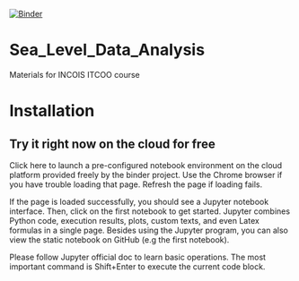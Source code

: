 [![Binder](https://mybinder.org/badge_logo.svg)](https://mybinder.org/v2/gh/Rohithocean/Sea_Level_Data_Analysis/main)

# Sea_Level_Data_Analysis  

Materials for INCOIS ITCOO course 

# Installation
## Try it right now on the cloud for free
Click here to launch a pre-configured notebook environment on the cloud platform provided freely by the binder project. Use the Chrome browser if you have trouble loading that page. Refresh the page if loading fails.

If the page is loaded successfully, you should see a Jupyter notebook interface. Then, click on the first notebook to get started. Jupyter combines Python code, execution results, plots, custom texts, and even Latex formulas in a single page. Besides using the Jupyter program, you can also view the static notebook on GitHub (e.g the first notebook).

Please follow Jupyter official doc to learn basic operations. The most important command is Shift+Enter to execute the current code block.
